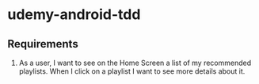 # udemy-android-tdd

## Requirements
1. As a user, I want to see on the Home Screen a list of my recommended playlists. When I click on a playlist I want to see more details about it.
